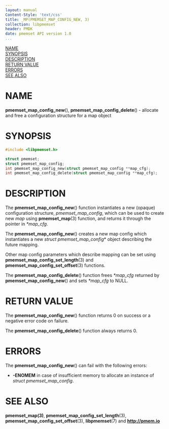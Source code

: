 ```yaml
---
layout: manual
Content-Style: 'text/css'
title: _MP(PMEMSET_MAP_CONFIG_NEW, 3)
collection: libpmemset
header: PMDK
date: pmemset API version 1.0
...
```


[comment]: <> (SPDX-License-Identifier: BSD-3-Clause)
[comment]: <> (Copyright 2021, Intel Corporation)

[comment]: <> (pmemset_map_config_new.3 -- man page for libpmemset pmemset_map_config_new operation)

[NAME](#name)<br />
[SYNOPSIS](#synopsis)<br />
[DESCRIPTION](#description)<br />
[RETURN VALUE](#return-value)<br />
[ERRORS](#errors)<br />
[SEE ALSO](#see-also)<br />

# NAME #

**pmemset_map_config_new**(), **pmemset_map_config_delete**() - allocate and free a configuration structure for a map object

# SYNOPSIS #

```c
#include <libpmemset.h>

struct pmemset;
struct pmemset_map_config;
int pmemset_map_config_new(struct pmemset_map_config **map_cfg);
int pmemset_map_config_delete(struct pmemset_map_config **map_cfg);
```

# DESCRIPTION #

The **pmemset_map_config_new**() function instantiates a new (opaque) configuration structure,
*pmemset_map_config*, which can be used to create new *map* using **pmemset_map**(3) function,
and returns it through the pointer in *\*map_cfg*.

The **pmemset_map_config_new**() creates a new map config which
instantiates a new *struct pmemset_map_config** object describing the future mapping.

Other map config parameters which describe mapping can be set using
**pmemset_map_config_set_length**(3) and **pmemset_map_config_set_offset**(3) functions.

The **pmemset_map_config_delete**() function frees *\*map_cfg* returned by **pmemset_map_config_new**()
and sets *\*map_cfg* to NULL.

# RETURN VALUE #

The **pmemset_map_config_new**() function returns 0 on success
or a negative error code on failure.

The **pmemset_map_config_delete**() function always returns 0.

# ERRORS #

The **pmemset_map_config_new**() can fail with the following errors:

* **-ENOMEM** in case of insufficient memory to allocate an instance
of *struct pmemset_map_config*.

# SEE ALSO #

**pmemset_map(3)**, **pmemset_map_config_set_length**(3),
**pmemset_map_config_set_offset**(3), **libpmemset**(7) and **<http://pmem.io>**
